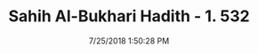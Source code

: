---
title        : "Sahih Al-Bukhari Hadith - 1. 532"
date         : 7/25/2018 1:50:28 PM
draft        : false
type         : "hadith"
layout       : "hadith"
BookCode     : "SHB"
VolumeNumber : "1"
HadithNumber : "532"
categories  :  ["Prayer Times-Offering only one Rak'a of 'Asr prayer"]
tags  :  ["Salim bin Abdullah"]
---